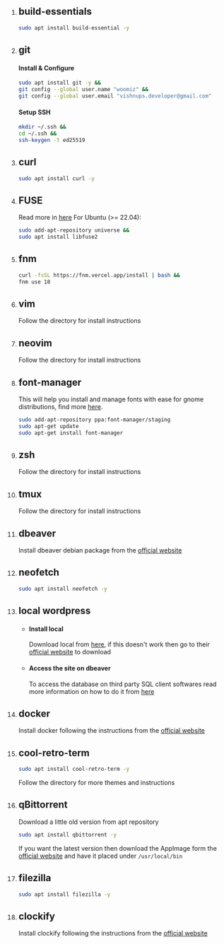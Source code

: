 1. ## **build-essentials**
    ```sh 
    sudo apt install build-essential -y
    ```

1. ## **git**
    #### Install & Configure
    ```sh
    sudo apt install git -y &&
    git config --global user.name "woomiz" &&
    git config --global user.email "vishnups.developer@gmail.com"
    ```
    #### Setup SSH
    ```sh
    mkdir ~/.ssh &&
    cd ~/.ssh &&
    ssh-keygen -t ed25519
    ```

1. ## **curl**
    ```sh
    sudo apt install curl -y
    ```

1. ## **FUSE**
    Read more in [here](https://github.com/AppImage/AppImageKit/wiki/FUSE)
    For Ubuntu (>= 22.04):

    ```sh
    sudo add-apt-repository universe &&
    sudo apt install libfuse2
    ```

1. ## **fnm**
    ```sh
    curl -fsSL https://fnm.vercel.app/install | bash &&
    fnm use 18
    ```

1. ## **vim**
    Follow the directory for install instructions

1. ## **neovim**
    Follow the directory for install instructions

1. ## **font-manager**
    This will help you install and manage fonts with ease for gnome distributions, find more [here](https://github.com/FontManager/font-manager).
    ```sh
    sudo add-apt-repository ppa:font-manager/staging
    sudo apt-get update
    sudo apt-get install font-manager
    ```

1. ## **zsh**
    Follow the directory for install instructions

1. ## **tmux**
    Follow the directory for install instructions

1. ## **dbeaver**
    Install dbeaver debian package from the [official website](https://dbeaver.io/download)

1. ## **neofetch**
    ```sh
    sudo apt install neofetch -y
    ```

1. ## **local wordpress**
    - #### Install local
        Download local from [here](https://cdn.localwp.com/stable/latest/deb), if this doesn't work then go to their [official website](https://localwp.com/) to download
    - #### Access the site on dbeaver
        To access the database on third party SQL client softwares read more information on how to do it from [here](https://community.localwp.com/t/how-can-i-connect-to-mysql-using-tcp-ip-rather-than-a-socket-on-macos-linux/21220)

1. ## **docker**
    Install docker following the instructions from the [official website](https://docs.docker.com/engine/install/ubuntu/#installation-methods)

1. ## **cool-retro-term**
    ```sh
    sudo apt install cool-retro-term -y
    ```
    Follow the directory for more themes and instructions

1. ## **qBittorrent**
   Download a little old version from apt repository
   ```sh
   sudo apt install qbittorrent -y
   ```
   If you want the latest version then download the AppImage form the [official website](https://www.fosshub.com/qBittorrent.html) and have it placed under `/usr/local/bin` 

1. ## **filezilla**
    ```sh
    sudo apt install filezilla -y
    ```

1. ## **clockify**
    Install clockify following the instructions from the [official website](https://clockify.me/apps)
